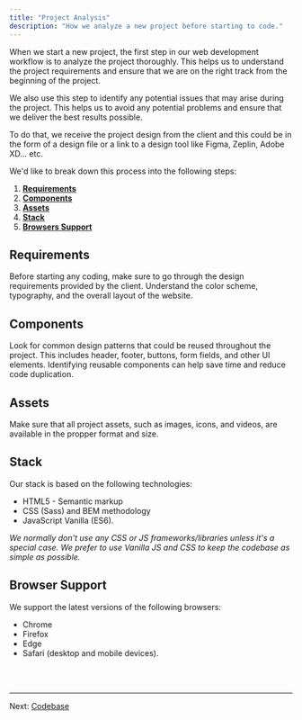 ```yaml
---
title: "Project Analysis"
description: "How we analyze a new project before starting to code."
---
```


When we start a new project, the first step in our web development workflow is to analyze the project thoroughly. This helps us to understand the project requirements and ensure that we are on the right track from the beginning of the project.

We also use this step to identify any potential issues that may arise during the project. This helps us to avoid any potential problems and ensure that we deliver the best results possible.

To do that, we receive the project design from the client and this could be in the form of a design file or a link to a design tool like Figma, Zeplin, Adobe XD... etc.

We'd like to break down this process into the following steps:

1. **[Requirements](#requirements)**
2. **[Components](#components)**
3. **[Assets](#assets)**
4. **[Stack](#stack)**
5. **[Browsers Support](#browser-support)**

## Requirements
Before starting any coding, make sure to go through the design requirements provided by the client. Understand the color scheme, typography, and the overall layout of the website.

## Components
Look for common design patterns that could be reused throughout the project. This includes header, footer, buttons, form fields, and other UI elements. Identifying reusable components can help save time and reduce code duplication.

## Assets
Make sure that all project assets, such as images, icons, and videos, are available in the propper format and size.

## Stack
Our stack is based on the following technologies:
- HTML5 - Semantic markup
- CSS (Sass) and BEM methodology
- JavaScript Vanilla (ES6).

*We normally don't use any CSS or JS frameworks/libraries unless it's a special case. We prefer to use Vanilla JS and CSS to keep the codebase as simple as possible.*

## Browser Support
We support the latest versions of the following browsers:
- Chrome
- Firefox
- Edge
- Safari (desktop and mobile devices).

<br /><br />
***
Next: [Codebase](/en/codebase)